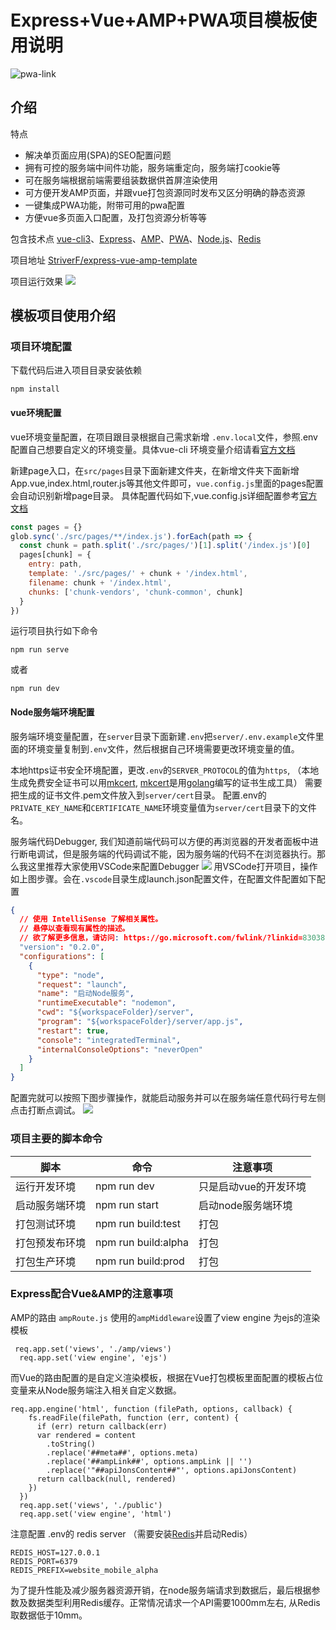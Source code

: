 # Express+Vue+AMP+PWA项目模板使用说明
![pwa-link](https://cdn.patpat.site/mweb/pwa-link.jpg)
## 介绍
特点
* 解决单页面应用(SPA)的SEO配置问题
* 拥有可控的服务端中间件功能，服务端重定向，服务端打cookie等
* 可在服务端根据前端需要组装数据供首屏渲染使用
* 可方便开发AMP页面，并跟vue打包资源同时发布又区分明确的静态资源
* 一键集成PWA功能，附带可用的pwa配置
* 方便vue多页面入口配置，及打包资源分析等等

<!-- more -->

包含技术点
[vue-cli3](https://cli.vuejs.org/guide/installation.html)、[Express](http://expressjs.com/en/guide/routing.html)、[AMP](https://amp.dev/documentation/guides-and-tutorials/?format=websites)、[PWA](https://developer.mozilla.org/zh-CN/docs/Web/Progressive_web_apps)、[Node.js](http://nodejs.cn/api/process.html)、[Redis](https://redis.io/)

项目地址
[StriverF/express-vue-amp-template](https://github.com/StriverF/express-vue-amp-template)

项目运行效果
<img src="/StriverF/express-vue-amp-template/raw/master/demo.gif" />

## 模板项目使用介绍
### 项目环境配置
下载代码后进入项目目录安装依赖
```
npm install
```
#### vue环境配置
vue环境变量配置，在项目跟目录根据自己需求新增 `.env.local`文件，参照.env配置自己想要自定义的环境变量。具体vue-cli 环境变量介绍请看[官方文档](https://cli.vuejs.org/zh/guide/mode-and-env.html)

新建page入口，在`src/pages`目录下面新建文件夹，在新增文件夹下面新增 App.vue,index.html,router.js等其他文件即可，`vue.config.js`里面的pages配置会自动识别新增page目录。
具体配置代码如下,vue.config.js详细配置参考[官方文档](https://cli.vuejs.org/zh/config/)

```javascript
const pages = {}
glob.sync('./src/pages/**/index.js').forEach(path => {
  const chunk = path.split('./src/pages/')[1].split('/index.js')[0]
  pages[chunk] = {
    entry: path,
    template: './src/pages/' + chunk + '/index.html',
    filename: chunk + '/index.html',
    chunks: ['chunk-vendors', 'chunk-common', chunk]
  }
})
```

运行项目执行如下命令

```
npm run serve
```
或者
```
npm run dev
```



#### Node服务端环境配置
服务端环境变量配置，在`server`目录下面新建`.env`把`server/.env.example`文件里面的环境变量复制到`.env`文件，然后根据自己环境需要更改环境变量的值。

本地https证书安全环境配置，更改`.env`的`SERVER_PROTOCOL`的值为`https`, （本地生成免费安全证书可以用[mkcert](https://github.com/FiloSottile/mkcert), [mkcert](https://github.com/FiloSottile/mkcert)是用[golang](https://golang.org/)编写的证书生成工具）
需要把生成的证书文件.pem文件放入到`server/cert`目录。
配置.env的`PRIVATE_KEY_NAME`和`CERTIFICATE_NAME`环境变量值为`server/cert`目录下的文件名。

服务端代码Debugger, 我们知道前端代码可以方便的再浏览器的开发者面板中进行断电调试，但是服务端的代码调试不能，因为服务端的代码不在浏览器执行。那么我这里推荐大家使用VSCode来配置Debugger
![](https://cdn.patpat.site/mweb/15744042522049.jpg)
用VSCode打开项目，操作如上图步骤。会在`.vscode`目录生成launch.json配置文件，在配置文件配置如下配置
```json
{
  // 使用 IntelliSense 了解相关属性。 
  // 悬停以查看现有属性的描述。
  // 欲了解更多信息，请访问: https://go.microsoft.com/fwlink/?linkid=830387
  "version": "0.2.0",
  "configurations": [
    {
      "type": "node",
      "request": "launch",
      "name": "启动Node服务",
      "runtimeExecutable": "nodemon",
      "cwd": "${workspaceFolder}/server",
      "program": "${workspaceFolder}/server/app.js",
      "restart": true,
      "console": "integratedTerminal",
      "internalConsoleOptions": "neverOpen"
    }
  ]
}
```
配置完就可以按照下图步骤操作，就能启动服务并可以在服务端任意代码行号左侧点击打断点调试。
![](https://cdn.patpat.site/mweb/15744047509592.jpg)


### 项目主要的脚本命令

| 脚本 | 命令 | 注意事项 |
| --- | --- | --- |
| 运行开发环境 | npm run dev | 只是启动vue的开发环境 |
| 启动服务端环境 | npm run start | 启动node服务端环境 |
| 打包测试环境 | npm run build:test | 打包 |
| 打包预发布环境 | npm run build:alpha | 打包 |
| 打包生产环境 | npm run build:prod | 打包 |

### Express配合Vue&AMP的注意事项
AMP的路由 `ampRoute.js` 使用的`ampMiddleware`设置了view engine 为ejs的渲染模板

```node
 req.app.set('views', './amp/views')
  req.app.set('view engine', 'ejs')
```

而Vue的路由配置的是自定义渲染模板，根据在Vue打包模板里面配置的模板占位变量来从Node服务端注入相关自定义数据。

```node
req.app.engine('html', function (filePath, options, callback) {
    fs.readFile(filePath, function (err, content) {
      if (err) return callback(err)
      var rendered = content
        .toString()
        .replace('##meta##', options.meta)
        .replace('##ampLink##', options.ampLink || '')
        .replace('"##apiJonsContent##"', options.apiJonsContent)
      return callback(null, rendered)
    })
  })
  req.app.set('views', './public')
  req.app.set('view engine', 'html')
```

注意配置 .env的 redis server （需要安装[Redis](https://redis.io/)并启动Redis）

```
REDIS_HOST=127.0.0.1
REDIS_PORT=6379
REDIS_PREFIX=website_mobile_alpha
```
为了提升性能及减少服务器资源开销，在node服务端请求到数据后，最后根据参数及数据类型利用Redis缓存。正常情况请求一个API需要1000mm左右, 从Redis取数据低于10mm。

